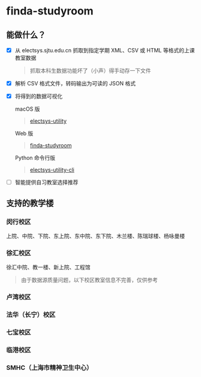 # finda-studyroom

## 能做什么？

- [x] 从 electsys.sjtu.edu.cn 抓取到指定学期 XML、CSV 或 HTML 等格式的上课教室数据
  > 抓取本科生数据功能坏了（小声）得手动存一下文件

- [x] 解析 CSV 格式文件，转码输出为可读的 JSON 格式

- [x] 将得到的数据可视化

  macOS 版
  > [electsys-utility](https://github.com/yuxiqian/electsys-utility)
  
  Web 版
  > [finda-studyroom](https://yuxiqian.github.io/index.html)
  
  Python 命令行版
  > [electsys-utility-cli](https://github.com/yuxiqian/electsys-utility-cli)

- [ ] 智能提供自习教室选择推荐

## 支持的教学楼

### 闵行校区
上院、中院、下院、东上院、东中院、东下院、木兰楼、陈瑞球楼、杨咏曼楼

### 徐汇校区
徐汇中院、教一楼、新上院、工程馆

 > 由于数据源质量问题，以下校区教室信息不完善，仅供参考
### 卢湾校区
### 法华（长宁）校区
### 七宝校区
### 临港校区
### SMHC（上海市精神卫生中心）
